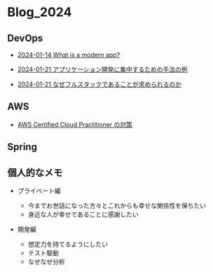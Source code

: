# Blog_2024

## DevOps

- [2024-01-14 What is a modern app?](./Blog/DevOps/modern_applications.md)

- [2024-01-21 アプリケーション開発に集中するための手法の例](./Blog/DevOps/アプリケーション開発に集中するための手法.md)

- [2024-01-21 なぜフルスタックであることが求められるのか](./Blog/DevOps/なぜフルスタックであることが求められるのか.md)

## AWS

- [AWS Certified Cloud Practitioner の対策](./Blog/Memo/AWS_プラクティショナー.adoc)

## Spring

## 個人的なメモ

- プライベート編
  - 今までお世話になった方々とこれからも幸せな関係性を保ちたい
  - 身近な人が幸せであることに感謝したい

- 開発編
  - 想定力を持てるようにしたい
  - テスト駆動
  - なぜなぜ分析